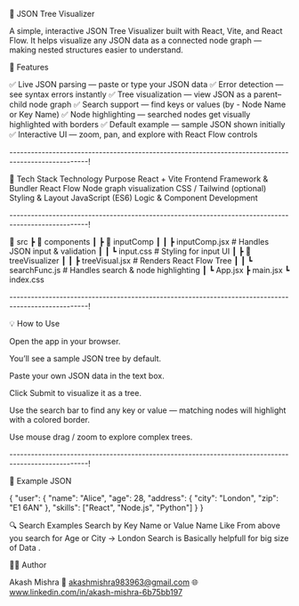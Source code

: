 📘 JSON Tree Visualizer

A simple, interactive JSON Tree Visualizer built with React, Vite, and React Flow.
It helps visualize any JSON data as a connected node graph — making nested structures easier to understand.


🚀 Features

✅ Live JSON parsing — paste or type your JSON data
✅ Error detection — see syntax errors instantly
✅ Tree visualization — view JSON as a parent–child node graph
✅ Search support — find keys or values (by - Node Name or Key Name)
✅ Node highlighting — searched nodes get visually highlighted with borders
✅ Default example — sample JSON shown initially
✅ Interactive UI — zoom, pan, and explore with React Flow controls

----------------------------------------------------------------------------------------------------!


🧩 Tech Stack
Technology	Purpose
React + Vite	Frontend Framework & Bundler
React Flow	Node graph visualization
CSS / Tailwind (optional)	Styling & Layout
JavaScript (ES6)	Logic & Component Development

----------------------------------------------------------------------------------------------------!

📁 src
 ┣ 📂 components
 ┃ ┣ 📂 inputComp
 ┃ ┃ ┣ inputComp.jsx         # Handles JSON input & validation
 ┃ ┃ ┗ input.css             # Styling for input UI
 ┃ ┣ 📂 treeVisualizer
 ┃ ┃ ┣ treeVisual.jsx        # Renders React Flow Tree
 ┃ ┃ ┗ searchFunc.js         # Handles search & node highlighting
 ┃ ┗ App.jsx
 ┣ main.jsx
 ┗ index.css

----------------------------------------------------------------------------------------------------!


💡 How to Use

Open the app in your browser.

You’ll see a sample JSON tree by default.

Paste your own JSON data in the text box.

Click Submit to visualize it as a tree.

Use the search bar to find any key or value — matching nodes will highlight with a colored border.

Use mouse drag / zoom to explore complex trees.

----------------------------------------------------------------------------------------------------!

🧠 Example JSON

{
  "user": {
    "name": "Alice",
    "age": 28,
    "address": {
      "city": "London",
      "zip": "E1 6AN"
    },
    "skills": ["React", "Node.js", "Python"]
  }
}


🔍 Search Examples
  Search by Key Name or Value Name 
  Like From above you search for Age or City -> London
  Search is Basically helpfull for big size of Data .



  👨‍💻 Author

Akash Mishra
📧 akashmishra983963@gmail.com
🌐 www.linkedin.com/in/akash-mishra-6b75bb197
